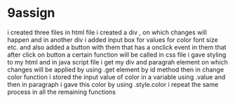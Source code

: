 # 9assign
i created three files in html file i created a div , on which changes will happen and in another div i added input box for values for color font size etc. and also added a button with them that has a onclick event in them that after click on button a certain function will be called in css file i gave styling to my html
and in java script file i get my div and paragrah element on which changes will be applied by using .get element by id method then in change color function i stored the input value of color in a variable using .value and then in paragraph i gave this color by using .style.color i repeat the same process in all the remaining functions 
